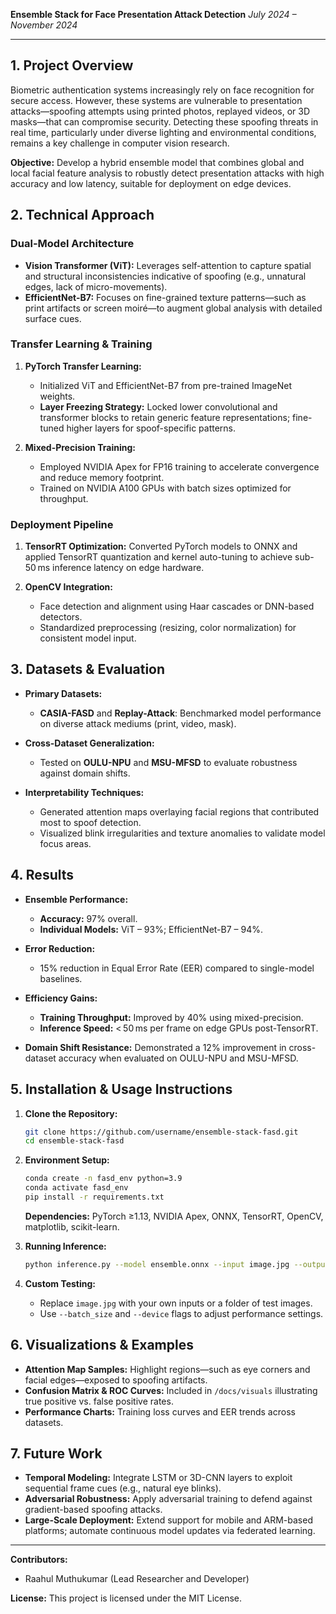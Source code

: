 **Ensemble Stack for Face Presentation Attack Detection**
*July 2024 – November 2024*

---

## 1. Project Overview

Biometric authentication systems increasingly rely on face recognition for secure access. However, these systems are vulnerable to presentation attacks—spoofing attempts using printed photos, replayed videos, or 3D masks—that can compromise security. Detecting these spoofing threats in real time, particularly under diverse lighting and environmental conditions, remains a key challenge in computer vision research.

**Objective:**
Develop a hybrid ensemble model that combines global and local facial feature analysis to robustly detect presentation attacks with high accuracy and low latency, suitable for deployment on edge devices.

## 2. Technical Approach

### Dual-Model Architecture

* **Vision Transformer (ViT):** Leverages self-attention to capture spatial and structural inconsistencies indicative of spoofing (e.g., unnatural edges, lack of micro-movements).
* **EfficientNet-B7:** Focuses on fine-grained texture patterns—such as print artifacts or screen moiré—to augment global analysis with detailed surface cues.

### Transfer Learning & Training

1. **PyTorch Transfer Learning:**

   * Initialized ViT and EfficientNet-B7 from pre-trained ImageNet weights.
   * **Layer Freezing Strategy:** Locked lower convolutional and transformer blocks to retain generic feature representations; fine-tuned higher layers for spoof-specific patterns.
2. **Mixed-Precision Training:**

   * Employed NVIDIA Apex for FP16 training to accelerate convergence and reduce memory footprint.
   * Trained on NVIDIA A100 GPUs with batch sizes optimized for throughput.

### Deployment Pipeline

1. **TensorRT Optimization:** Converted PyTorch models to ONNX and applied TensorRT quantization and kernel auto-tuning to achieve sub-50 ms inference latency on edge hardware.
2. **OpenCV Integration:**

   * Face detection and alignment using Haar cascades or DNN-based detectors.
   * Standardized preprocessing (resizing, color normalization) for consistent model input.

## 3. Datasets & Evaluation

* **Primary Datasets:**

  * **CASIA-FASD** and **Replay-Attack**: Benchmarked model performance on diverse attack mediums (print, video, mask).
* **Cross-Dataset Generalization:**

  * Tested on **OULU-NPU** and **MSU-MFSD** to evaluate robustness against domain shifts.
* **Interpretability Techniques:**

  * Generated attention maps overlaying facial regions that contributed most to spoof detection.
  * Visualized blink irregularities and texture anomalies to validate model focus areas.

## 4. Results

* **Ensemble Performance:**

  * **Accuracy:** 97% overall.
  * **Individual Models:** ViT – 93%; EfficientNet-B7 – 94%.
* **Error Reduction:**

  * 15% reduction in Equal Error Rate (EER) compared to single-model baselines.
* **Efficiency Gains:**

  * **Training Throughput:** Improved by 40% using mixed-precision.
  * **Inference Speed:** < 50 ms per frame on edge GPUs post-TensorRT.
* **Domain Shift Resistance:** Demonstrated a 12% improvement in cross-dataset accuracy when evaluated on OULU-NPU and MSU-MFSD.

## 5. Installation & Usage Instructions

1. **Clone the Repository:**

   ```bash
   git clone https://github.com/username/ensemble-stack-fasd.git
   cd ensemble-stack-fasd
   ```
2. **Environment Setup:**

   ```bash
   conda create -n fasd_env python=3.9
   conda activate fasd_env
   pip install -r requirements.txt
   ```

   **Dependencies:** PyTorch ≥1.13, NVIDIA Apex, ONNX, TensorRT, OpenCV, matplotlib, scikit-learn.
3. **Running Inference:**

   ```bash
   python inference.py --model ensemble.onnx --input image.jpg --output result.jpg
   ```
4. **Custom Testing:**

   * Replace `image.jpg` with your own inputs or a folder of test images.
   * Use `--batch_size` and `--device` flags to adjust performance settings.

## 6. Visualizations & Examples

* **Attention Map Samples:** Highlight regions—such as eye corners and facial edges—exposed to spoofing artifacts.
* **Confusion Matrix & ROC Curves:** Included in `/docs/visuals` illustrating true positive vs. false positive rates.
* **Performance Charts:** Training loss curves and EER trends across datasets.

## 7. Future Work

* **Temporal Modeling:** Integrate LSTM or 3D-CNN layers to exploit sequential frame cues (e.g., natural eye blinks).
* **Adversarial Robustness:** Apply adversarial training to defend against gradient-based spoofing attacks.
* **Large-Scale Deployment:** Extend support for mobile and ARM-based platforms; automate continuous model updates via federated learning.

---

**Contributors:**

* Raahul Muthukumar (Lead Researcher and Developer)


**License:**
This project is licensed under the MIT License.
